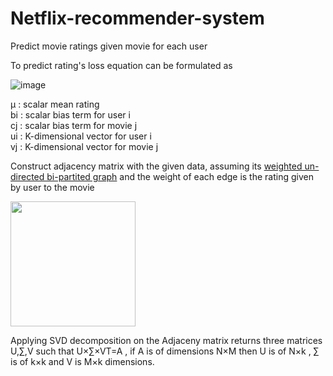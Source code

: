 # Netflix-recommender-system
Predict movie ratings given movie for each user

To predict rating's loss equation can be formulated as  


![image](https://user-images.githubusercontent.com/48724432/156401565-c94a28be-8ee6-4f39-b705-6224a2edd8c2.png)

μ  : scalar mean rating   
bi : scalar bias term for user i   
cj : scalar bias term for movie j   
ui : K-dimensional vector for user i    
vj : K-dimensional vector for movie j
  
Construct adjacency matrix with the given data, assuming its  <a href='https://en.wikipedia.org/wiki/Bipartite_graph'> weighted un-directed bi-partited graph</a> and the weight of each edge is the rating given by user to the movie

<img src='https://i.imgur.com/rmUCGMb.jpg' width=200>


Applying SVD decomposition on the Adjaceny matrix returns three matrices  U,∑,V  such that  U×∑×VT=A ,
if  A  is of dimensions  N×M  then
U is of  N×k ,
∑  is of  k×k  and
V  is  M×k  dimensions.
